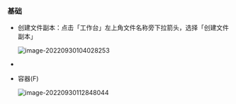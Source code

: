 ### 基础

* 创建文件副本：点击「工作台」左上角文件名称旁下拉箭头，选择「创建文件副本」

  ![image-20220930104028253](MasterGo.assets/image-20220930104028253.png) 
  
* 

* 容器(F)

  ![image-20220930112848044](MasterGo.assets/image-20220930112848044.png) 

